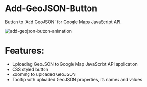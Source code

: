 # Add-GeoJSON-Button
Button to 'Add GeoJSON' for Google Maps JavaScript API.

![add-geojson-button-animation](https://github.com/sk1me/Add-GeoJSON-Button/blob/master/animation/add-geojson-button-animation.gif)

# Features:
- Uploading GeoJSON to Google Map JavaScript API application
- CSS styled button
- Zooming to uploaded GeoJSON
- Tooltip with uploaded GeoJSON properties, its names and values
